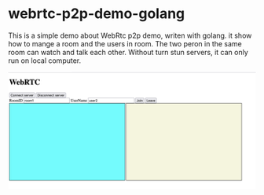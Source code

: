 # webrtc-p2p-demo-golang

This is a simple demo about WebRtc p2p demo, writen with golang. it show how to mange a room and the users in room. The two peron in the same room can watch and talk each other.  Without turn stun servers, it can only run on local computer.

![demo](./static/demo.png "demo")